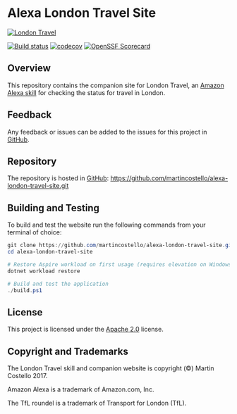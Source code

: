 # Alexa London Travel Site

[![London Travel](https://cdn.martincostello.com/london-travel-108x108.png "London Travel")](https://www.amazon.co.uk/dp/B01NB0T86R)

[![Build status](https://github.com/martincostello/alexa-london-travel-site/workflows/build/badge.svg?branch=main&event=push)](https://github.com/martincostello/alexa-london-travel-site/actions?query=workflow%3Abuild+branch%3Amain+event%3Apush)
[![codecov](https://codecov.io/gh/martincostello/alexa-london-travel-site/branch/main/graph/badge.svg)](https://codecov.io/gh/martincostello/alexa-london-travel-site)
[![OpenSSF Scorecard](https://api.securityscorecards.dev/projects/github.com/martincostello/alexa-london-travel-site/badge)](https://securityscorecards.dev/viewer/?uri=github.com/martincostello/alexa-london-travel-site)

## Overview

This repository contains the companion site for London Travel, an [Amazon Alexa skill](https://www.amazon.co.uk/dp/B01NB0T86R) for checking the status for travel in London.

## Feedback

Any feedback or issues can be added to the issues for this project in [GitHub](https://github.com/martincostello/alexa-london-travel-site/issues).

## Repository

The repository is hosted in [GitHub](https://github.com/martincostello/alexa-london-travel-site): <https://github.com/martincostello/alexa-london-travel-site.git>

## Building and Testing

To build and test the website run the following commands from your terminal of choice:

```powershell
git clone https://github.com/martincostello/alexa-london-travel-site.git
cd alexa-london-travel-site

# Restore Aspire workload on first usage (requires elevation on Windows if not installed)
dotnet workload restore

# Build and test the application
./build.ps1
```

## License

This project is licensed under the [Apache 2.0](https://www.apache.org/licenses/LICENSE-2.0.txt) license.

## Copyright and Trademarks

The London Travel skill and companion website is copyright (&copy;) Martin Costello 2017.

Amazon Alexa is a trademark of Amazon.com, Inc.

The TfL roundel is a trademark of Transport for London (TfL).
